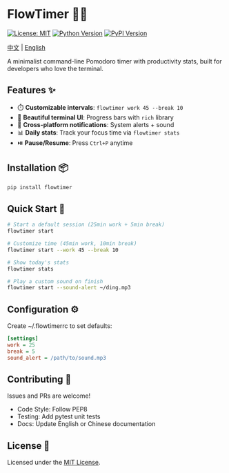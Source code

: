 # FlowTimer 🍅⏰

[![License: MIT](https://img.shields.io/badge/License-MIT-green.svg)](https://opensource.org/licenses/MIT) [![Python Version](https://img.shields.io/badge/Python-3.8%2B-blue)](https://www.python.org/) [![PyPI Version](https://img.shields.io/pypi/v/flowtimer.svg)](https://pypi.org/project/flowtimer/)

[中文](README_zh.md) | [English](README.md)

A minimalist command-line Pomodoro timer with productivity stats, built for developers who love the terminal.

## Features ✨

- ⏱️ **Customizable intervals**: `flowtimer work 45 --break 10`
- 🎨 **Beautiful terminal UI**: Progress bars with `rich` library
- 🔔 **Cross-platform notifications**: System alerts + sound
- 📊 **Daily stats**: Track your focus time via `flowtimer stats`
- ⏯️ **Pause/Resume**: Press `Ctrl+P` anytime

## Installation 📦

```bash
pip install flowtimer
```

## Quick Start 🚀

```bash
# Start a default session (25min work + 5min break)
flowtimer start

# Customize time (45min work, 10min break)
flowtimer start --work 45 --break 10

# Show today's stats
flowtimer stats

# Play a custom sound on finish
flowtimer start --sound-alert ~/ding.mp3
```

## Configuration ⚙️

Create ~/.flowtimerrc to set defaults:

```ini
[settings]
work = 25
break = 5
sound_alert = /path/to/sound.mp3
```

## Contributing 🤝

Issues and PRs are welcome!

- Code Style: Follow PEP8
- Testing: Add pytest unit tests
- Docs: Update English or Chinese documentation

## License 📄

Licensed under the [MIT License](LICENSE).